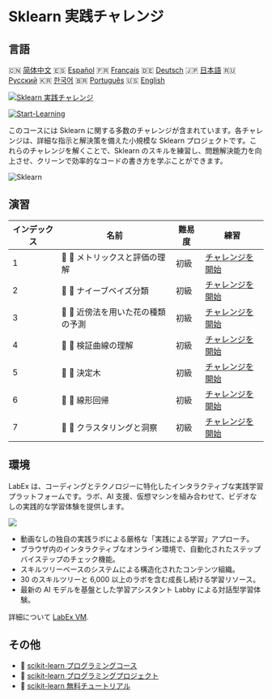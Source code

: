 # Sklearn 実践チャレンジ

## 言語

🇨🇳 [简体中文](README_zh.md) 🇪🇸 [Español](README_es.md) 🇫🇷 [Français](README_fr.md) 🇩🇪 [Deutsch](README_de.md) 🇯🇵 [日本語](README_ja.md) 🇷🇺 [Русский](README_ru.md) 🇰🇷 [한국어](README_ko.md) 🇧🇷 [Português](README_pt.md) 🇺🇸 [English](README.md) 

[![Sklearn 実践チャレンジ](https://cover-creator.labex.io/sklearn-practice-challenges.png?lang=ja)](https://labex.io/ja/courses/sklearn-practice-challenges)

[![Start-Learning](https://img.shields.io/badge/Start-Learning-whitesmoke?style=for-the-badge)](https://labex.io/ja/courses/sklearn-practice-challenges)

このコースには Sklearn に関する多数のチャレンジが含まれています。各チャレンジは、詳細な指示と解決策を備えた小規模な Sklearn プロジェクトです。これらのチャレンジを解くことで、Sklearn のスキルを練習し、問題解決能力を向上させ、クリーンで効率的なコードの書き方を学ぶことができます。

![Sklearn](https://img.shields.io/badge/Sklearn-whitesmoke?style=for-the-badge&logo=sklearn)


## 演習

|   インデックス | 名前                               | 難易度   | 練習                                                                                                                                  |
|----------------|------------------------------------|----------|---------------------------------------------------------------------------------------------------------------------------------------|
|              1 | 🎯 🔵 メトリックスと評価の理解     | 初級     | <a target='_blank' href='https://labex.io/ja/labs/python-understanding-metrics-and-scoring-185172'>チャレンジを開始</a>               |
|              2 | 🎯 🔵 ナイーブベイズ分類           | 初級     | <a target='_blank' href='https://labex.io/ja/labs/python-naive-bayes-classification-250427'>チャレンジを開始</a>                      |
|              3 | 🎯 🔵 近傍法を用いた花の種類の予測 | 初級     | <a target='_blank' href='https://labex.io/ja/labs/sklearn-predicting-flower-types-with-nearest-neighbors-256147'>チャレンジを開始</a> |
|              4 | 🎯 🔵 検証曲線の理解               | 初級     | <a target='_blank' href='https://labex.io/ja/labs/python-understanding-validation-curves-106940'>チャレンジを開始</a>                 |
|              5 | 🎯 🔵 決定木                       | 初級     | <a target='_blank' href='https://labex.io/ja/labs/python-decision-trees-92597'>チャレンジを開始</a>                                   |
|              6 | 🎯 🔵 線形回帰                     | 初級     | <a target='_blank' href='https://labex.io/ja/labs/python-linear-regression-185171'>チャレンジを開始</a>                               |
|              7 | 🎯 🔵 クラスタリングと洞察         | 初級     | <a target='_blank' href='https://labex.io/ja/labs/python-clustering-and-insights-198286'>チャレンジを開始</a>                         |

## 環境

LabEx は、コーディングとテクノロジーに特化したインタラクティブな実践学習プラットフォームです。ラボ、AI 支援、仮想マシンを組み合わせて、ビデオなしの実践的な学習体験を提供します。

![](https://tutorial-screenshot.getvm.io/images/vm-1725247253.png)

- 動画なしの独自の実践ラボによる厳格な「実践による学習」アプローチ。
- ブラウザ内のインタラクティブなオンライン環境で、自動化されたステップバイステップのチェック機能。
- スキルツリーベースのシステムによる構造化されたコンテンツ組織。
- 30 のスキルツリーと 6,000 以上のラボを含む成長し続ける学習リソース。
- 最新の AI モデルを基盤とした学習アシスタント Labby による対話型学習体験。

詳細について [LabEx VM](https://support.labex.io/using-labex/virtual-machine).

## その他

- 🔗 [scikit-learn プログラミングコース](https://github.com/labex-labs/awesome-programming-courses)
- 🔗 [scikit-learn プログラミングプロジェクト](https://github.com/labex-labs/awesome-programming-projects)
- 🔗 [scikit-learn 無料チュートリアル](https://github.com/labex-labs/sklearn-free-tutorials)

